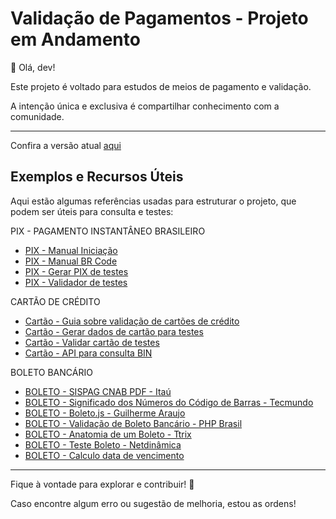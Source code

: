 # Validação de Pagamentos - Projeto em Andamento

👋 Olá, dev!

Este projeto é voltado para estudos de meios de pagamento e validação.

A intenção única e exclusiva é compartilhar conhecimento com a comunidade.

---

Confira a versão atual [aqui](https://thiagokj.github.io/PayCheckBR/)

## Exemplos e Recursos Úteis

Aqui estão algumas referências usadas para estruturar o projeto, que podem ser úteis para consulta e testes:

PIX - PAGAMENTO INSTANTÂNEO BRASILEIRO

- [PIX - Manual Iniciação](https://www.bcb.gov.br/content/estabilidadefinanceira/pix/Regulamento_Pix/II_ManualdePadroesparaIniciacaodoPix.pdf)
- [PIX - Manual BR Code](https://www.bcb.gov.br/content/estabilidadefinanceira/spb_docs/ManualBRCode.pdf)
- [PIX - Gerar PIX de testes](https://www.gerarpix.com.br/)
- [PIX - Validador de testes](https://pix.nascent.com.br/tools/pix-qr-decoder/)

CARTÃO DE CRÉDITO

- [Cartão - Guia sobre validação de cartões de crédito](https://cleilsontechinfo.netlify.app/jekyll/update/2019/12/08/um-guia-completo-para-validar-e-formatar-cartoes-de-credito.html)
- [Cartão - Gerar dados de cartão para testes](https://www.4devs.com.br/gerador_de_numero_cartao_credito)
- [Cartão - Validar cartão de testes](https://www.4devs.com.br/validador_numero_cartao_credito)
- [Cartão - API para consulta BIN](https://docs.chargeblast.com/reference/bin-lookup)

BOLETO BANCÁRIO

- [BOLETO - SISPAG CNAB PDF - Itaú](https://download.itau.com.br/bankline/sispag_cnab.pdf)
- [BOLETO - Significado dos Números do Código de Barras - Tecmundo](https://www.tecmundo.com.br/banco/38818-o-que-significa-cada-numero-do-codigo-de-barras-de-um-boleto-ilustracao-.htm)
- [BOLETO - Boleto.js - Guilherme Araujo](https://www.guilhermearaujo.dev/boleto.js/)
- [BOLETO - Validação de Boleto Bancário - PHP Brasil](https://phpbrasil.com/artigo/JwMPBDcWnm36/boleto-bancario-facil-e-simples--parte-2)
- [BOLETO - Anatomia de um Boleto - Ttrix](https://www.ttrix.com/apple/iphone/boletoscan/boletoanatomia.html)
- [BOLETO - Teste Boleto - Netdinâmica](https://www.netdinamica.com.br/boleto/teste-boleto.php)
- [BOLETO - Calculo data de vencimento](https://www.boletobancario-codigodebarras.com/2018/04/data-de-vencimento-e-valor.html)

---

Fique à vontade para explorar e contribuir! 🚀

Caso encontre algum erro ou sugestão de melhoria, estou as ordens!